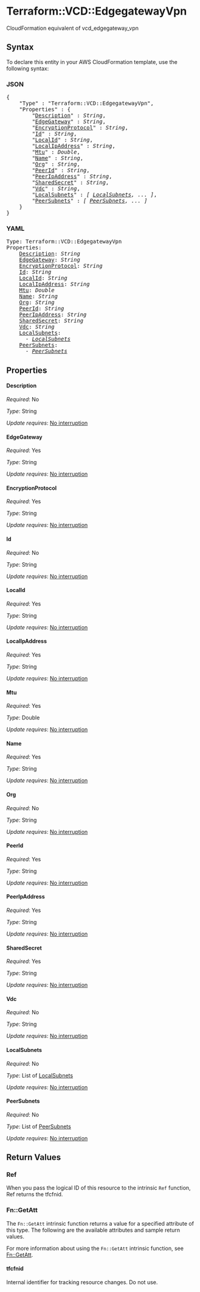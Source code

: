 # Terraform::VCD::EdgegatewayVpn

CloudFormation equivalent of vcd_edgegateway_vpn

## Syntax

To declare this entity in your AWS CloudFormation template, use the following syntax:

### JSON

<pre>
{
    "Type" : "Terraform::VCD::EdgegatewayVpn",
    "Properties" : {
        "<a href="#description" title="Description">Description</a>" : <i>String</i>,
        "<a href="#edgegateway" title="EdgeGateway">EdgeGateway</a>" : <i>String</i>,
        "<a href="#encryptionprotocol" title="EncryptionProtocol">EncryptionProtocol</a>" : <i>String</i>,
        "<a href="#id" title="Id">Id</a>" : <i>String</i>,
        "<a href="#localid" title="LocalId">LocalId</a>" : <i>String</i>,
        "<a href="#localipaddress" title="LocalIpAddress">LocalIpAddress</a>" : <i>String</i>,
        "<a href="#mtu" title="Mtu">Mtu</a>" : <i>Double</i>,
        "<a href="#name" title="Name">Name</a>" : <i>String</i>,
        "<a href="#org" title="Org">Org</a>" : <i>String</i>,
        "<a href="#peerid" title="PeerId">PeerId</a>" : <i>String</i>,
        "<a href="#peeripaddress" title="PeerIpAddress">PeerIpAddress</a>" : <i>String</i>,
        "<a href="#sharedsecret" title="SharedSecret">SharedSecret</a>" : <i>String</i>,
        "<a href="#vdc" title="Vdc">Vdc</a>" : <i>String</i>,
        "<a href="#localsubnets" title="LocalSubnets">LocalSubnets</a>" : <i>[ <a href="localsubnets.md">LocalSubnets</a>, ... ]</i>,
        "<a href="#peersubnets" title="PeerSubnets">PeerSubnets</a>" : <i>[ <a href="peersubnets.md">PeerSubnets</a>, ... ]</i>
    }
}
</pre>

### YAML

<pre>
Type: Terraform::VCD::EdgegatewayVpn
Properties:
    <a href="#description" title="Description">Description</a>: <i>String</i>
    <a href="#edgegateway" title="EdgeGateway">EdgeGateway</a>: <i>String</i>
    <a href="#encryptionprotocol" title="EncryptionProtocol">EncryptionProtocol</a>: <i>String</i>
    <a href="#id" title="Id">Id</a>: <i>String</i>
    <a href="#localid" title="LocalId">LocalId</a>: <i>String</i>
    <a href="#localipaddress" title="LocalIpAddress">LocalIpAddress</a>: <i>String</i>
    <a href="#mtu" title="Mtu">Mtu</a>: <i>Double</i>
    <a href="#name" title="Name">Name</a>: <i>String</i>
    <a href="#org" title="Org">Org</a>: <i>String</i>
    <a href="#peerid" title="PeerId">PeerId</a>: <i>String</i>
    <a href="#peeripaddress" title="PeerIpAddress">PeerIpAddress</a>: <i>String</i>
    <a href="#sharedsecret" title="SharedSecret">SharedSecret</a>: <i>String</i>
    <a href="#vdc" title="Vdc">Vdc</a>: <i>String</i>
    <a href="#localsubnets" title="LocalSubnets">LocalSubnets</a>: <i>
      - <a href="localsubnets.md">LocalSubnets</a></i>
    <a href="#peersubnets" title="PeerSubnets">PeerSubnets</a>: <i>
      - <a href="peersubnets.md">PeerSubnets</a></i>
</pre>

## Properties

#### Description

_Required_: No

_Type_: String

_Update requires_: [No interruption](https://docs.aws.amazon.com/AWSCloudFormation/latest/UserGuide/using-cfn-updating-stacks-update-behaviors.html#update-no-interrupt)

#### EdgeGateway

_Required_: Yes

_Type_: String

_Update requires_: [No interruption](https://docs.aws.amazon.com/AWSCloudFormation/latest/UserGuide/using-cfn-updating-stacks-update-behaviors.html#update-no-interrupt)

#### EncryptionProtocol

_Required_: Yes

_Type_: String

_Update requires_: [No interruption](https://docs.aws.amazon.com/AWSCloudFormation/latest/UserGuide/using-cfn-updating-stacks-update-behaviors.html#update-no-interrupt)

#### Id

_Required_: No

_Type_: String

_Update requires_: [No interruption](https://docs.aws.amazon.com/AWSCloudFormation/latest/UserGuide/using-cfn-updating-stacks-update-behaviors.html#update-no-interrupt)

#### LocalId

_Required_: Yes

_Type_: String

_Update requires_: [No interruption](https://docs.aws.amazon.com/AWSCloudFormation/latest/UserGuide/using-cfn-updating-stacks-update-behaviors.html#update-no-interrupt)

#### LocalIpAddress

_Required_: Yes

_Type_: String

_Update requires_: [No interruption](https://docs.aws.amazon.com/AWSCloudFormation/latest/UserGuide/using-cfn-updating-stacks-update-behaviors.html#update-no-interrupt)

#### Mtu

_Required_: Yes

_Type_: Double

_Update requires_: [No interruption](https://docs.aws.amazon.com/AWSCloudFormation/latest/UserGuide/using-cfn-updating-stacks-update-behaviors.html#update-no-interrupt)

#### Name

_Required_: Yes

_Type_: String

_Update requires_: [No interruption](https://docs.aws.amazon.com/AWSCloudFormation/latest/UserGuide/using-cfn-updating-stacks-update-behaviors.html#update-no-interrupt)

#### Org

_Required_: No

_Type_: String

_Update requires_: [No interruption](https://docs.aws.amazon.com/AWSCloudFormation/latest/UserGuide/using-cfn-updating-stacks-update-behaviors.html#update-no-interrupt)

#### PeerId

_Required_: Yes

_Type_: String

_Update requires_: [No interruption](https://docs.aws.amazon.com/AWSCloudFormation/latest/UserGuide/using-cfn-updating-stacks-update-behaviors.html#update-no-interrupt)

#### PeerIpAddress

_Required_: Yes

_Type_: String

_Update requires_: [No interruption](https://docs.aws.amazon.com/AWSCloudFormation/latest/UserGuide/using-cfn-updating-stacks-update-behaviors.html#update-no-interrupt)

#### SharedSecret

_Required_: Yes

_Type_: String

_Update requires_: [No interruption](https://docs.aws.amazon.com/AWSCloudFormation/latest/UserGuide/using-cfn-updating-stacks-update-behaviors.html#update-no-interrupt)

#### Vdc

_Required_: No

_Type_: String

_Update requires_: [No interruption](https://docs.aws.amazon.com/AWSCloudFormation/latest/UserGuide/using-cfn-updating-stacks-update-behaviors.html#update-no-interrupt)

#### LocalSubnets

_Required_: No

_Type_: List of <a href="localsubnets.md">LocalSubnets</a>

_Update requires_: [No interruption](https://docs.aws.amazon.com/AWSCloudFormation/latest/UserGuide/using-cfn-updating-stacks-update-behaviors.html#update-no-interrupt)

#### PeerSubnets

_Required_: No

_Type_: List of <a href="peersubnets.md">PeerSubnets</a>

_Update requires_: [No interruption](https://docs.aws.amazon.com/AWSCloudFormation/latest/UserGuide/using-cfn-updating-stacks-update-behaviors.html#update-no-interrupt)

## Return Values

### Ref

When you pass the logical ID of this resource to the intrinsic `Ref` function, Ref returns the tfcfnid.

### Fn::GetAtt

The `Fn::GetAtt` intrinsic function returns a value for a specified attribute of this type. The following are the available attributes and sample return values.

For more information about using the `Fn::GetAtt` intrinsic function, see [Fn::GetAtt](https://docs.aws.amazon.com/AWSCloudFormation/latest/UserGuide/intrinsic-function-reference-getatt.html).

#### tfcfnid

Internal identifier for tracking resource changes. Do not use.

